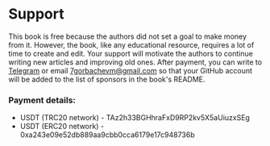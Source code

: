 # Support

This book is free because the authors did not set a goal to make money from it. However, the book, like any educational resource, requires a lot of time to create and edit. Your support will motivate the authors to continue writing new articles and improving old ones. After payment, you can write to [Telegram](https://t.me/egorvn) or email 7gorbachevm@gmail.com so that your GitHub account will be added to the list of sponsors in the book's README.

### Payment details:

- USDT (TRC20 network) - TAz2h33BGHhraFxD9RP2kv5X5aUiuzxSEg
- USDT (ERC20 network) - 0xa243e09e52db889aa9cbb0cca6179e17c948736b

